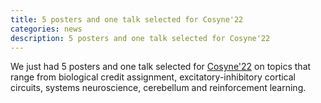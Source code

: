 ```yaml
---
title: 5 posters and one talk selected for Cosyne'22
categories: news
description: 5 posters and one talk selected for Cosyne'22
---
```


We just had 5 posters and one talk selected for [Cosyne'22](http://www.cosyne.org/) on topics that range from biological credit assignment, excitatory-inhibitory cortical circuits, systems neuroscience, cerebellum and reinforcement learning.